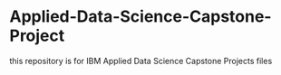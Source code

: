 # Applied-Data-Science-Capstone-Project
this repository is for IBM Applied Data Science Capstone Projects files 
